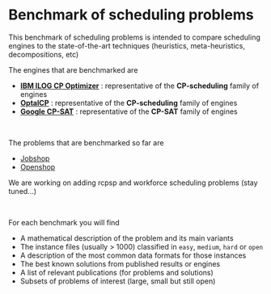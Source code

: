 # Benchmark of scheduling problems

This benchmark of scheduling problems is intended to compare scheduling engines to the state-of-the-art techniques (heuristics, meta-heuristics, decompositions, etc)

The engines that are benchmarked are
- [**IBM ILOG CP Optimizer**](https://www.ibm.com/products/ilog-cplex-optimization-studio/cplex-cp-optimizer) : representative of the **CP-scheduling** family of engines
- [**OptalCP**](https://optalcp.com) : representative of the **CP-scheduling** family of engines
- [**Google CP-SAT**](https://developers.google.com/optimization) : representative of the **CP-SAT** family of engines

<br/>

The problems that are benchmarked so far are
- [Jobshop](https://github.com/ScheduleOpt/benchmarks/tree/main/instances/manufacturing/jobshop-and-variants)
- [Openshop](https://github.com/ScheduleOpt/benchmarks/tree/main/instances/manufacturing/open-shop)

We are working on adding rcpsp and workforce scheduling problems (stay tuned...)

<br/>

For each benchmark you will find
- A mathematical description of the problem and its main variants
- The instance files (usually > 1000) classified in `easy`, `medium`, `hard` or `open`
- A description of the most common data formats for those instances
- The best known solutions from published results or engines 
- A list of relevant publications (for problems and solutions)
- Subsets of problems of interest (large, small but still open)


